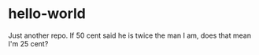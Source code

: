 # hello-world
Just another repo.
If 50 cent said he is twice the man I am, does that mean I'm 25 cent?
